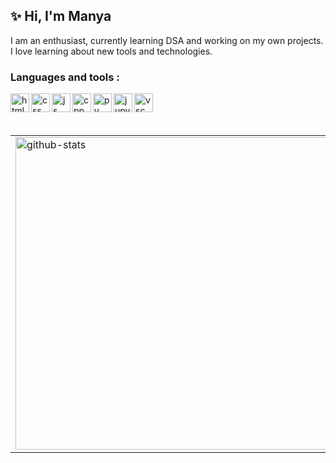 ## ✨ Hi, I'm Manya
I am an enthusiast, currently learning DSA and working on my own projects. <br />
I love learning about new tools and technologies.
<br />
### Languages and tools : 
<link rel="stylesheet" href="https://cdn.jsdelivr.net/gh/devicons/devicon@latest/devicon.min.css">
<img align="left" alt="html" width="30px" src="https://cdn.jsdelivr.net/gh/devicons/devicon/icons/html5/html5-original.svg">
<img align="left" alt="css" width="30px" src="https://cdn.jsdelivr.net/gh/devicons/devicon/icons/css3/css3-original.svg">
<img align="left" alt="js" width="30px" src="https://cdn.jsdelivr.net/gh/devicons/devicon/icons/javascript/javascript-original.svg">
<img align="left" alt="cpp" width="30px" src="https://cdn.jsdelivr.net/gh/devicons/devicon/icons/cplusplus/cplusplus-original.svg">
<img align="left" alt="py" width="30px" src="https://cdn.jsdelivr.net/gh/devicons/devicon/icons/python/python-original.svg">
<img align="left" alt="jupy" width="30px" src="https://cdn.jsdelivr.net/gh/devicons/devicon/icons/jupyter/jupyter-original.svg">
<img align="left" alt="vsc" width="30px" src="https://cdn.jsdelivr.net/gh/devicons/devicon/icons/vscode/vscode-original.svg">
<br />
<br />
<br />
<table>
  <tr>
    <td valign="top"><img class="img" width="500" alt="github-stats" src="https://github-readme-stats.vercel.app/api?username=ranimanya&show_icons=true&hide_border=true&theme=transparent" /></td>
    <td valign="top"><img class="img" width="400" alt="lang-top" src="https://github-readme-stats.vercel.app/api/top-langs/?username=ranimanya&show_icons=true&layout=compact&hide_border=true&theme=transparent" /></td>
  </tr>
</table>
<br />
<!--
**ranimanya/ranimanya** is a ✨ _special_ ✨ repository because its `README.md` (this file) appears on your GitHub profile.

Here are some ideas to get you started:

- 🔭 I’m currently working on ...
- 🌱 I’m currently learning ...
- 👯 I’m looking to collaborate on ...
- 🤔 I’m looking for help with ...
- 💬 Ask me about ...
- 📫 How to reach me: ...
- 😄 Pronouns: ...
- ⚡ Fun fact: ...
-->
